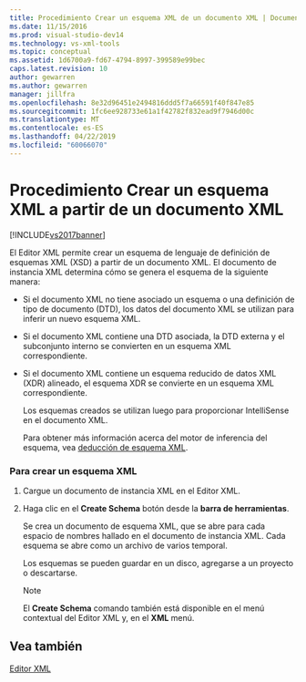 ```yaml
---
title: Procedimiento Crear un esquema XML de un documento XML | Documentos de Microsoft
ms.date: 11/15/2016
ms.prod: visual-studio-dev14
ms.technology: vs-xml-tools
ms.topic: conceptual
ms.assetid: 1d6700a9-fd67-4794-8997-399589e99bec
caps.latest.revision: 10
author: gewarren
ms.author: gewarren
manager: jillfra
ms.openlocfilehash: 8e32d96451e2494816ddd5f7a66591f40f847e85
ms.sourcegitcommit: 1fc6ee928733e61a1f42782f832ead9f7946d00c
ms.translationtype: MT
ms.contentlocale: es-ES
ms.lasthandoff: 04/22/2019
ms.locfileid: "60066070"
---
```

# <a name="how-to-create-an-xml-schema-from-an-xml-document"></a>Procedimiento Crear un esquema XML a partir de un documento XML
[!INCLUDE[vs2017banner](../includes/vs2017banner.md)]

El Editor XML permite crear un esquema de lenguaje de definición de esquemas XML (XSD) a partir de un documento XML. El documento de instancia XML determina cómo se genera el esquema de la siguiente manera:  
  
- Si el documento XML no tiene asociado un esquema o una definición de tipo de documento (DTD), los datos del documento XML se utilizan para inferir un nuevo esquema XML.  
  
- Si el documento XML contiene una DTD asociada, la DTD externa y el subconjunto interno se convierten en un esquema XML correspondiente.  
  
- Si el documento XML contiene un esquema reducido de datos XML (XDR) alineado, el esquema XDR se convierte en un esquema XML correspondiente.  
  
  Los esquemas creados se utilizan luego para proporcionar IntelliSense en el documento XML.  
  
  Para obtener más información acerca del motor de inferencia del esquema, vea [deducción de esquema XML](http://msdn.microsoft.com/library/b18e7ffd-3c04-482d-9934-ba2f6a59b2c9).  
  
### <a name="to-create-an-xml-schema"></a>Para crear un esquema XML  
  
1. Cargue un documento de instancia XML en el Editor XML.  
  
2. Haga clic en el **Create Schema** botón desde la **barra de herramientas**.  
  
     Se crea un documento de esquema XML, que se abre para cada espacio de nombres hallado en el documento de instancia XML. Cada esquema se abre como un archivo de varios temporal.  
  
     Los esquemas se pueden guardar en un disco, agregarse a un proyecto o descartarse.  
  
    > [!NOTE]
    >  El **Create Schema** comando también está disponible en el menú contextual del Editor XML y, en el **XML** menú.  
  
## <a name="see-also"></a>Vea también  
 [Editor XML](../xml-tools/xml-editor.md)
